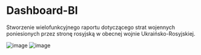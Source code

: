 # Dashboard-BI

Stworzenie wielofunkcyjnego raportu dotyczącego strat wojennych poniesionych przez stronę rosyjską w obecnej wojnie Ukraińsko-Rosyjskiej. 

![image](https://github.com/user-attachments/assets/0ae38fff-11fb-4239-bc5d-0847e4ee1006)
![image](https://github.com/user-attachments/assets/1814798d-4034-4d00-a816-e87f13ab9382)
